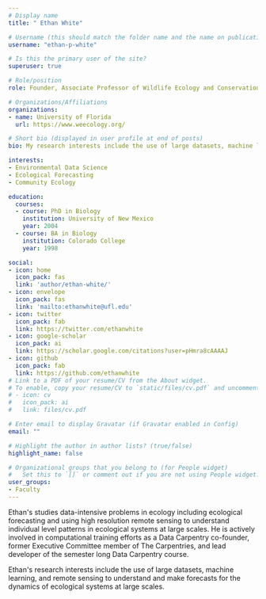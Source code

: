 ```yaml
---
# Display name
title: " Ethan White"

# Username (this should match the folder name and the name on publications)
username: "ethan-p-white"

# Is this the primary user of the site?
superuser: true

# Role/position
role: Founder, Associate Professor of Wildlife Ecology and Conservation

# Organizations/Affiliations
organizations:
- name: University of Florida
  url: https://www.weecology.org/

# Short bio (displayed in user profile at end of posts)
bio: My research interests include the use of large datasets, machine learning, and remote sensing to understand and make forecasts for the dynamics of ecological systems at large scales

interests:
- Environmental Data Science
- Ecological Forecasting
- Community Ecology

education:
  courses:
  - course: PhD in Biology
    institution: University of New Mexico
    year: 2004
  - course: BA in Biology
    institution: Colorado College
    year: 1998

social:
- icon: home
  icon_pack: fas
  link: 'author/ethan-white/'
- icon: envelope
  icon_pack: fas
  link: 'mailto:ethanwhite@ufl.edu'
- icon: twitter
  icon_pack: fab
  link: https://twitter.com/ethanwhite
- icon: google-scholar
  icon_pack: ai
  link: https://scholar.google.com/citations?user=pHmra8cAAAAJ
- icon: github
  icon_pack: fab
  link: https://github.com/ethanwhite
# Link to a PDF of your resume/CV from the About widget.
# To enable, copy your resume/CV to `static/files/cv.pdf` and uncomment the lines below.
# - icon: cv
#   icon_pack: ai
#   link: files/cv.pdf

# Enter email to display Gravatar (if Gravatar enabled in Config)
email: ""

# Highlight the author in author lists? (true/false)
highlight_name: false

# Organizational groups that you belong to (for People widget)
#   Set this to `[]` or comment out if you are not using People widget.
user_groups:
- Faculty
---
```


Ethan's studies data-intensive problems in ecology including ecological forecasting and using high resolution remote sensing to understand individual level patterns in ecological systems at large scales. He is actively involved in computational training efforts as a Data Carpentry co-founder, former Executive Committee member of The Carpentries, and lead developer of the semester long Data Carpentry course.

Ethan's research interests include the use of large datasets, machine learning, and remote sensing to understand and make forecasts for the dynamics of ecological systems at large scales.
